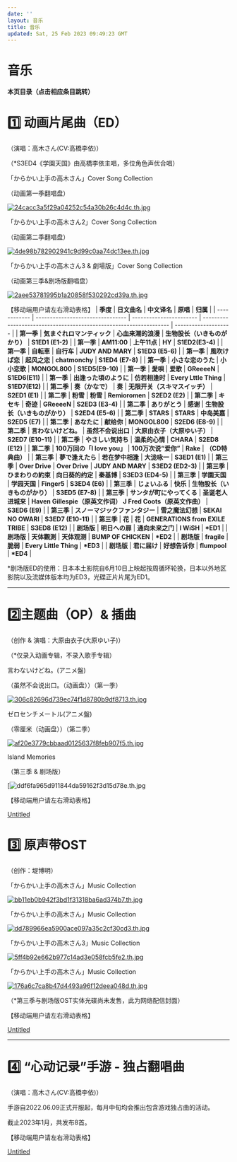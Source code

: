 ```yaml
---
date: ''
layout: 音乐
title: 音乐
updated: Sat, 25 Feb 2023 09:49:23 GMT
---
```

# 音乐

**本页目录（点击相应条目跳转）**

# 1️⃣ 动画片尾曲（ED）

（演唱：高木さん(CV:高橋李依)）

（*S3ED4《学園天国》由高橋李依主唱，多位角色声优合唱）

「からかい上手の高木さん」Cover Song Collection

（动画第一季翻唱盘）

[![24cacc3a5f29a04252c54a30b26c4d4c.th.jpg](https://pic.mufeng086.top/images/2023/02/25/24cacc3a5f29a04252c54a30b26c4d4c.th.jpg)](https://pic.mufeng086.top/image/WFh)

「からかい上手の高木さん2」Cover Song Collection

（动画第二季翻唱盘）

[![4de98b782902941c9d99c0aa74dc13ee.th.jpg](https://pic.mufeng086.top/images/2023/02/25/4de98b782902941c9d99c0aa74dc13ee.th.jpg)](https://pic.mufeng086.top/image/9me)

「からかい上手の高木さん3 & 劇場版」Cover Song Collection

（动画第三季&剧场版翻唱盘）

[![2aee53781995b1a20858f530292cd39a.th.jpg](https://pic.mufeng086.top/images/2023/02/25/2aee53781995b1a20858f530292cd39a.th.jpg)](https://pic.mufeng086.top/image/vbV)

【移动端用户请左右滑动表格】
| **季度**   | **日文曲名**                   | **中文译名**          | **原唱**                                                         | **归属**           |
| ------------ | -------------------------------- | ----------------------- | ------------------------------------------------------------------ | -------------------- |
| **第一季** | **気まぐれロマンティック**     | **心血来潮的浪漫**    | **生物股长（いきものがかり）**                                   | **S1ED1 (E1-2)**   |
| **第一季** | **AM11:00**                    | **上午11点**          | **HY**                                                           | **S1ED2(E3-4)**    |
| **第一季** | **自転車**                     | **自行车**            | **JUDY AND MARY**                                                | **S1ED3 (E5-6)**   |
| **第一季** | **風吹けば恋**                 | **起风之恋**          | **chatmonchy**                                                   | **S1ED4 (E7-8)**   |
| **第一季** | **小さな恋のうた**             | **小小恋歌**          | **MONGOL800**                                                    | **S1ED5(E9-10)**   |
| **第一季** | **愛唄**                       | **爱歌**              | **GReeeeN**                                                      | **S1ED6(E11)**     |
| **第一季** | **出逢った頃のように**         | **仿若相逢时**        | **Every Lttle Thing**                                            | **S1ED7(E12)**     |
| **第二季** | **奏（かなで）**               | **奏**                | **无限开关（スキマスイッチ）**                                   | **S2ED1 (E1)**     |
| **第二季** | **粉雪**                       | **粉雪**              | **Remioromen**                                                   | **S2ED2 (E2)**     |
| **第二季** | **キセキ**                     | **奇迹**              | **GReeeeN**                                                      | **S2ED3 (E3-4)**   |
| **第二季** | **ありがとう**                 | **感谢**              | **生物股长（いきものがかり）**                                   | **S2ED4 (E5-6)**   |
| **第二季** | **STARS**                      | **STARS**             | **中岛美嘉**                                                     | **S2ED5 (E7)**     |
| **第二季** | **あなたに**                   | **献给你**            | **MONGOL800**                                                    | **S2ED6 (E8-9)**   |
| **第二季** | **言わないけどね。**           | **虽然不会说出口**    | **大原由衣子（大原ゆい子）**                                     | **S2ED7 (E10-11)** |
| **第二季** | **やさしい気持ち**             | **温柔的心情**        | **CHARA**                                                        | **S2ED8 (E12)**    |
| **第二季** | **100万回の「I love you」**    | **100万次说“爱你”** | **Rake**                                                         | **（CD特典曲）**   |
| **第三季** | **夢で逢えたら**               | **若在梦中相逢**      | **大泷咏一**                                                     | **S3ED1 (E1)**     |
| **第三季** | **Over Drive**                 | **Over Drive**        | **JUDY AND MARY**                                                | **S3ED2 (ED2-3)**  |
| **第三季** | **ひまわりの約束**             | **向日葵的约定**      | **秦基博**                                                       | **S3ED3 (ED4-5)**  |
| **第三季** | **学園天国**                   | **学园天国**          | **Finger5**                                                      | **S3ED4 (E6)**     |
| **第三季** | **じょいふる**                 | **快乐**              | **生物股长（いきものがかり）**                                   | **S3ED5 (E7-8)**   |
| **第三季** | **サンタが町にやってくる**     | **圣诞老人进城来**    | **Haven Gillespie（原英文作词）** **J Fred Coots（原英文作曲）** | **S3ED6 (E9)**     |
| **第三季** | **スノーマジックファンタジー** | **雪之魔法幻想**      | **SEKAI NO OWARI**                                               | **S3ED7 (E10-11)** |
| **第三季** | **花**                         | **花**                | **GENERATIONS from EXILE TRIBE**                                 | **S3ED8 (E12)**    |
| **剧场版** | **明日への扉**                 | **通向未来之门**      | **I WiSH**                                                       | **\*ED1**          |
| **剧场版** | **天体觀測**                   | **天体观测**          | **BUMP OF CHICKEN**                                              | **\*ED2**          |
| **剧场版** | **fragile**                    | **脆弱**              | **Every Little Thing**                                           | **\*ED3**          |
| **剧场版** | **君に届け**                   | **好想告诉你**        | **flumpool**                                                     | **\*ED4**          |

*剧场版ED的使用：日本本土影院自6月10日上映起按周循环轮换，日本以外地区影院以及流媒体版本均为ED3，光碟正片片尾为ED1。

---

# 2️⃣主题曲（OP）& 插曲

（创作 & 演唱：大原由衣子(大原ゆい子)）

（*仅录入动画专辑，不录入歌手专辑）

言わないけどね。(アニメ盤)

（虽然不会说出口。（动画盘））（第一季）

[![306c82696d739ec74f1d8780b9df8713.th.jpg](https://pic.mufeng086.top/images/2023/02/25/306c82696d739ec74f1d8780b9df8713.th.jpg)](https://pic.mufeng086.top/image/gId)

ゼロセンチメートル(アニメ盤)

（零厘米（动画盘））（第二季）

[![af20e3779cbbaad0125637f8feb907f5.th.jpg](https://pic.mufeng086.top/images/2023/02/25/af20e3779cbbaad0125637f8feb907f5.th.jpg)](https://pic.mufeng086.top/image/CDA)

Island Memories

（第三季 & 剧场版）

[![ddf6fa965d911844da59162f3d15d78e.th.jpg](https://pic.mufeng086.top/images/2023/02/25/ddf6fa965d911844da59162f3d15d78e.th.jpg)

【移动端用户请左右滑动表格】

[Untitled](%E9%9F%B3%E4%B9%90%20af2df541a5204969956abf9b83bd1aaf/Untitled%20Database%203a21c40f439640f8a606d8997391d1fa.md)


# 3️⃣ 原声带OST

（创作：堤博明）

「からかい上手の高木さん」Music Collection

[![bb11eb0b942f3bd1f31318ba6ad374b7.th.jpg](https://pic.mufeng086.top/images/2023/02/25/bb11eb0b942f3bd1f31318ba6ad374b7.th.jpg)](https://pic.mufeng086.top/image/HYp)

「からかい上手の高木さん」Music Collection

[![dd789966ea5900ace097a35c2cf30cd3.th.jpg](https://pic.mufeng086.top/images/2023/02/25/dd789966ea5900ace097a35c2cf30cd3.th.jpg)](https://pic.mufeng086.top/image/k9z)

「からかい上手の高木さん3」Music Collection

[![5ff4b92e662b977c14ad3e058fcb5fe2.th.jpg](https://pic.mufeng086.top/images/2023/02/25/5ff4b92e662b977c14ad3e058fcb5fe2.th.jpg)](https://pic.mufeng086.top/image/qjq)

「からかい上手の高木さん」Music Collection

[![176a6c7ca8b47d4493a96f12deea048d.th.jpg](https://pic.mufeng086.top/images/2023/02/25/176a6c7ca8b47d4493a96f12deea048d.th.jpg)](https://pic.mufeng086.top/image/Ph7)

（*第三季与剧场版OST实体光碟尚未发售，此为网络配信封面）

【移动端用户请左右滑动表格】

[Untitled](%E9%9F%B3%E4%B9%90%20af2df541a5204969956abf9b83bd1aaf/Untitled%20Database%205a60c98189e94b1dae02884112b7622e.md)

---

# 4️⃣ “心动记录”手游 - 独占翻唱曲

（演唱：高木さん(CV:高橋李依)）

手游自2022.06.09正式开服起，每月中旬均会推出包含游戏独占曲的活动。

截止2023年1月，共发布8首。

【移动端用户请左右滑动表格】

[Untitled](%E9%9F%B3%E4%B9%90%20af2df541a5204969956abf9b83bd1aaf/Untitled%20Database%205ff2841908fa4b21941fbd5d00447ad3.md)

